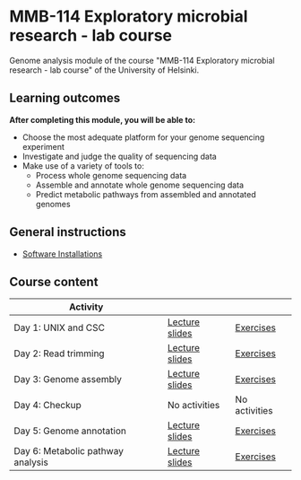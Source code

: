 # MMB-114 Exploratory microbial research - lab course

Genome analysis module of the course "MMB-114 Exploratory microbial research - lab course" of the University of Helsinki.

## Learning outcomes

**After completing this module, you will be able to:**
* Choose the most adequate platform for your genome sequencing experiment
* Investigate and judge the quality of sequencing data
* Make use of a variety of tools to:
    * Process whole genome sequencing data
    * Assemble and annotate whole genome sequencing data
    * Predict metabolic pathways from assembled and annotated genomes

## General instructions

* [Software Installations](exercises/00-software-installations.md)

## Course content

Activity | | |
-- | -- | -- |
Day 1: UNIX and CSC | [Lecture slides](lectures/01_UNIX_and_CSC.pdf) | [Exercises](exercises/01-UNIX-and-CSC.md) |
Day 2: Read trimming | [Lecture slides](lectures/02_Read_trimming.pdf) | [Exercises](exercises/02-Read-trimming.md) |
Day 3: Genome assembly | [Lecture slides](lectures/03_Genome_assembly.pdf) | [Exercises](exercises/03-Genome-assembly.md) |
Day 4: Checkup  | No activities | No activities |
Day 5: Genome annotation | [Lecture slides](lectures/05_Genome_annotation.pdf) | [Exercises](exercises/05-Genome-annotation.md) |
Day 6: Metabolic pathway analysis | [Lecture slides](lectures/06_Metabolic_pathways.pdf) | [Exercises](exercises/06-Metabolic-pathways.md) |
